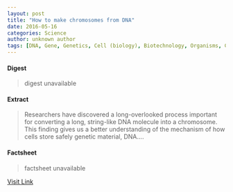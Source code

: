 ```yaml
---
layout: post
title: "How to make chromosomes from DNA"
date: 2016-05-16
categories: Science
author: unknown author
tags: [DNA, Gene, Genetics, Cell (biology), Biotechnology, Organisms, Cell biology, Macromolecules, Chemistry, Nucleic acids, Biology, Biochemistry, Life sciences, Molecular biology]
---
```



#### Digest
>digest unavailable

#### Extract
>Researchers have discovered a long-overlooked process important for converting a long, string-like DNA molecule into a chromosome. This finding gives us a better understanding of the mechanism of how cells store safely genetic material, DNA....

#### Factsheet
>factsheet unavailable

[Visit Link](http://www.sciencedaily.com/releases/2015/07/150727095904.htm)


